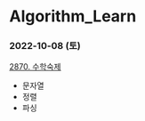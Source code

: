# Algorithm_Learn
### 2022-10-08 (토)
[2870. 수학숙제](https://www.acmicpc.net/problem/2870)
- 문자열
- 정렬
- 파싱
